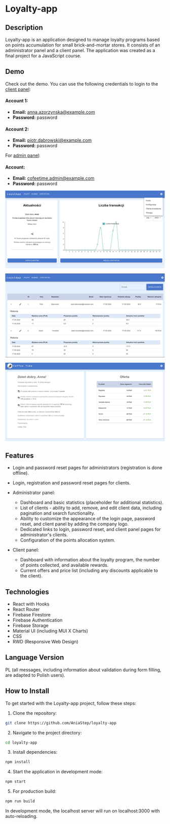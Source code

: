 # Loyalty-app

## Description

Loyalty-app is an application designed to manage loyalty programs based on points accumulation for small brick-and-mortar stores. It consists of an administrator panel and a client panel. The application was created as a final project for a JavaScript course.

## Demo

Check out the demo. You can use the following credentials to login to the [client panel](https://aniastep.github.io/loyalty-app/#/client/EdIaNsw6EZfFdvi2Vhq7qNrHcQq2):

#### Account 1:
- **Email:** anna.azorzynska@example.com
- **Password:** password

#### Account 2:
- **Email:** piotr.dabrowski@example.com
- **Password:** password

For [admin panel](https://aniastep.github.io/loyalty-app/#/admin):

#### Account:
- **Email:** cofeetime.admin@example.com
- **Password:** password


![Dashboard screenshot](demo/admin-dashboard.png)

![Dashboard screenshot](demo/admin-clients.png)

![Dashboard screenshot](demo/client-panel.png)



## Features

- Login and password reset pages for administrators (registration is done offline).
- Login, registration and password reset pages for clients.
- Administrator panel:
    - Dashboard and basic statistics (placeholder for additional statistics).
    - List of clients - ability to add, remove, and edit client data, including pagination and search functionality.
    - Ability to customize the appearance of the login page, password reset, and client panel by adding the company logo.
    - Dedicated links to login, password reset, and client panel pages for administrator's clients.
    - Configuration of the points allocation system.

- Client panel:
    - Dashboard with information about the loyalty program, the number of points collected, and available rewards.
    - Current offers and price list (including any discounts applicable to the client).

## Technologies

- React with Hooks
- React Router
- Firebase Firestore
- Firebase Authentication
- Firebase Storage
- Material UI (including MUI X Charts)
- CSS
- RWD (Responsive Web Design)

## Language Version

PL (all messages, including information about validation during form filling, are adapted to Polish users).

## How to Install

To get started with the Loyalty-app project, follow these steps:

1. Clone the repository:

```bash
git clone https://github.com/AniaStep/loyalty-app
```

2. Navigate to the project directory:
```bash
cd loyalty-app
```

3. Install dependencies:
```bash
npm install
```

4. Start the application in development mode:
```bash
npm start
```

5. For production build:
```bash
npm run build
```
In development mode, the localhost server will run on localhost:3000 with auto-reloading.
